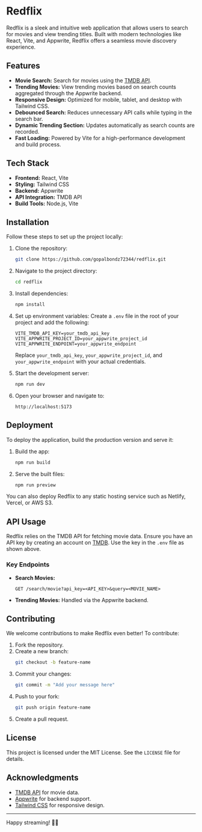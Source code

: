 # Redflix

Redflix is a sleek and intuitive web application that allows users to search for movies and view trending titles. Built with modern technologies like React, Vite, and Appwrite, Redflix offers a seamless movie discovery experience. 

## Features

- **Movie Search:** Search for movies using the [TMDB API](https://www.themoviedb.org/documentation/api).
- **Trending Movies:** View trending movies based on search counts aggregated through the Appwrite backend.
- **Responsive Design:** Optimized for mobile, tablet, and desktop with Tailwind CSS.
- **Debounced Search:** Reduces unnecessary API calls while typing in the search bar.
- **Dynamic Trending Section:** Updates automatically as search counts are recorded.
- **Fast Loading:** Powered by Vite for a high-performance development and build process.

## Tech Stack

- **Frontend:** React, Vite
- **Styling:** Tailwind CSS
- **Backend:** Appwrite
- **API Integration:** TMDB API
- **Build Tools:** Node.js, Vite

## Installation

Follow these steps to set up the project locally:

1. Clone the repository:
   ```bash
   git clone https://github.com/gopalbondz72344/redflix.git
   ```

2. Navigate to the project directory:
   ```bash
   cd redflix
   ```

3. Install dependencies:
   ```bash
   npm install
   ```

4. Set up environment variables:
   Create a `.env` file in the root of your project and add the following:
   ```env
   VITE_TMDB_API_KEY=your_tmdb_api_key
   VITE_APPWRITE_PROJECT_ID=your_appwrite_project_id
   VITE_APPWRITE_ENDPOINT=your_appwrite_endpoint
   ```
   Replace `your_tmdb_api_key`, `your_appwrite_project_id`, and `your_appwrite_endpoint` with your actual credentials.

5. Start the development server:
   ```bash
   npm run dev
   ```

6. Open your browser and navigate to:
   ```
   http://localhost:5173
   ```

## Deployment

To deploy the application, build the production version and serve it:

1. Build the app:
   ```bash
   npm run build
   ```

2. Serve the built files:
   ```bash
   npm run preview
   ```

You can also deploy Redflix to any static hosting service such as Netlify, Vercel, or AWS S3.

## API Usage

Redflix relies on the TMDB API for fetching movie data. Ensure you have an API key by creating an account on [TMDB](https://www.themoviedb.org/). Use the key in the `.env` file as shown above.

### Key Endpoints

- **Search Movies:**
  ```
  GET /search/movie?api_key=<API_KEY>&query=<MOVIE_NAME>
  ```
- **Trending Movies:**
  Handled via the Appwrite backend.

## Contributing

We welcome contributions to make Redflix even better! To contribute:

1. Fork the repository.
2. Create a new branch:
   ```bash
   git checkout -b feature-name
   ```
3. Commit your changes:
   ```bash
   git commit -m "Add your message here"
   ```
4. Push to your fork:
   ```bash
   git push origin feature-name
   ```
5. Create a pull request.

## License

This project is licensed under the MIT License. See the `LICENSE` file for details.

## Acknowledgments

- [TMDB API](https://www.themoviedb.org/documentation/api) for movie data.
- [Appwrite](https://appwrite.io/) for backend support.
- [Tailwind CSS](https://tailwindcss.com/) for responsive design.

---

Happy streaming! 🎥🍿
